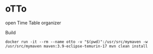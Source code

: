 # oTTo
open Time Table organizer


Build

`docker run -it --rm --name otto -v "$(pwd)":/usr/src/mymaven -w /usr/src/mymaven maven:3.9-eclipse-temurin-17 mvn clean install`
